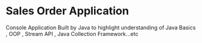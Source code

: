 # Sales Order Application
Console Application Built by Java to highlight understanding of Java Basics , OOP , Stream API , Java Collection Framework...etc
